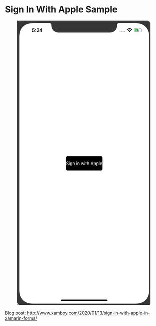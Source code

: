 # Sign In With Apple Sample

<p align="center">
<img  height:"1000" src="apple-sign-in.gif" />
</p>


Blog post: http://www.xamboy.com/2020/01/13/sign-in-with-apple-in-xamarin-forms/

